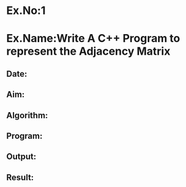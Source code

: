 # Ex.No:1

# Ex.Name:Write A C++ Program to represent the Adjacency Matrix

## Date:
## Aim:


## Algorithm:





## Program:



## Output:



 ## Result:


